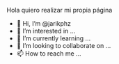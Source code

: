 Hola quiero realizar mi propia página
- 👋 Hi, I’m @jarikphz
- 👀 I’m interested in ...
- 🌱 I’m currently learning ...
- 💞️ I’m looking to collaborate on ...
- 📫 How to reach me ...

<!---
jarikphz/jarikphz is a ✨ special ✨ repository because its `README.md` (this file) appears on your GitHub profile.
You can click the Preview link to take a look at your changes.
--->
